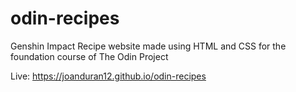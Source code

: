 # odin-recipes

Genshin Impact Recipe website made using HTML and CSS for the foundation course of The Odin Project

Live: https://joanduran12.github.io/odin-recipes
